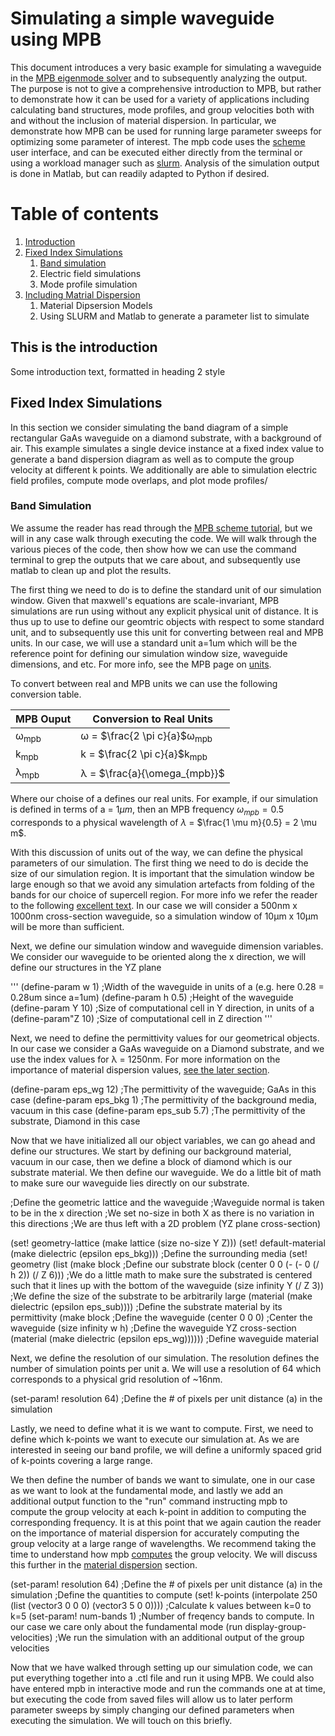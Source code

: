 # Simulating a simple waveguide using MPB

This document introduces a very basic example for simulating a waveguide in the [MPB eigenmode solver](https://mpb.readthedocs.io/en/latest/) and to subsequently analyzing the output.
The purpose is not to give a comprehensive introduction to MPB, but rather to demonstrate how it can be used for a variety of applications including calculating band structures, mode profiles, and group velocities both with and without the inclusion of material dispersion. In particular, we demonstrate how MPB can be used for running large parameter sweeps for optimizing some parameter of interest. The mpb code uses the [scheme](https://mpb.readthedocs.io/en/latest/Scheme_User_Interface/) user interface, and can be executed either directly from the terminal or using a workload manager such as [slurm](https://slurm.schedmd.com/sbatch.html). Analysis of the simulation output is done in Matlab, but can readily adapted to Python if desired.

# Table of contents
1. [Introduction](#introduction)
2. [Fixed Index Simulations](#fixed_index_sims)
    1. [Band simulation](#Band_simulation)
    2. Electric field simulations
    3. Mode profile simulation
3. [Including Matrial Dispersion](#paragraph2)
    1. Material Dipsersion Models
    2. Using SLURM and Matlab to generate a parameter list to simulate
    
## This is the introduction <a name="introduction"></a>
Some introduction text, formatted in heading 2 style

## Fixed Index Simulations <a name="fixed_index_sims"></a>
In this section we consider simulating the band diagram of a simple rectangular GaAs waveguide on a diamond substrate, with a background of air.
This example simulates a single device instance at a fixed index value to generate a band dispersion diagram as well as to compute the group velocity at different k points. We additionally are able to simulation electric field profiles, compute mode overlaps, and plot mode profiles/

### Band Simulation <a name="Band_simulation"></a>
We assume the reader has read through the [MPB scheme tutorial](https://mpb.readthedocs.io/en/latest/Scheme_Tutorial/), but we will in any case walk through executing the code. We will walk through the various pieces of the code, then show how we can use the command terminal to grep the outputs that we care about, and subsequently use matlab to clean up and plot the results.

The first thing we need to do is to define the standard unit of our simulation window. Given that maxwell's equations are scale-invariant, MPB simulations are run using without any explicit physical unit of distance. It is thus up to use to define our geomtric objects with respect to some standard unit, and to subsequently use this unit for converting between real and MPB units. In our case, we will use a standard unit a=1um which will be the reference point for defining our simulation window size, waveguide dimensions, and etc. For more info, see the MPB page on [units](https://mpb.readthedocs.io/en/latest/Scheme_Tutorial/#a-few-words-on-units).

To convert between real and MPB units we can use the following conversion table.

| MPB Ouput | Conversion to Real Units               |
|----------|-------------------------|
| &omega;<sub>mpb</sub>  | &omega; = $\frac{2 \pi c}{a}$&omega;<sub>mpb</sub> |
| k<sub>mpb</sub>        | k = $\frac{2 \pi c}{a}$k<sub>mpb</sub>          |
| &lambda;<sub>mpb</sub> | &lambda; = $\frac{a}{\omega_{mpb}}$             |

Where our choise of a defines our real units. For example, if our simulation is defined in terms of a = $1 \mu m$, then an MPB frequency $\omega_{mpb} = 0.5$ corresponds to a physical wavelength of $\lambda$ = $\frac{1 \mu m}{0.5} = 2 \mu m$.

With this discussion of units out of the way, we can define the physical parameters of our simulation. The first thing we need to do is decide the size of our simulation region. It is important that the simulation window be large enough so that we avoid any simulation artefacts from folding of the bands for our choice of supercell region. For more info we refer the reader to the following [excellent text](http://ab-initio.mit.edu/book/). In our case we will consider a 500nm x 1000nm cross-section waveguide, so a simulation window of 10&mu;m x 10&mu;m will be more than sufficient.

Next, we define our simulation window and waveguide dimension variables. We consider our waveguide to be oriented along the x direction, we will define our structures in the YZ plane

'''
(define-param w 1)              ;Width of the waveguide in units of a (e.g. here 0.28 = 0.28um since a=1um)
(define-param h 0.5)            ;Height of the waveguide
(define-param Y 10)             ;Size of computational cell in Y direction, in units of a
(define-param"Z 10)             ;Size of computational cell in Z direction
'''

Next, we need to define the permittivity values for our geometrical objects. In our case we consider a GaAs waveguide on a Diamond substrate, and we use the index values for &lambda; = 1250nm. For more information on the importance of material dispersion values, [see the later section](link).

(define-param eps_wg 12)        ;The permittivity of the waveguide; GaAs in this case
(define-param eps_bkg 1)        ;The permittivity of the background media, vacuum in this case
(define-param eps_sub 5.7)      ;The permittivity of the substrate, Diamond in this case

Now that we have initialized all our object variables, we can go ahead and define our structures. We start by defining our background material, vacuum in our case, then we define a block of diamond which is our substrate material. We then define our waveguide. We do a little bit of math to make sure our waveguide lies directly on our substrate.

;Define the geometric lattice and the waveguide 
;Waveguide normal is taken to be in the x direction
;We set no-size in both X as there is no variation in this directions
;We are thus left with a 2D problem (YZ plane cross-section)                                  

(set! geometry-lattice (make lattice (size no-size Y Z)))
(set! default-material (make dielectric (epsilon eps_bkg)))     ;Define the surrounding media
(set! geometry
    (list   (make block                                         ;Define our substrate block
            (center 0 0 (- (- 0 (/ h 2)) (/ Z 6)))              ;We do a little math to make sure the substrated is centered such that it lines up with the bottom of the waveguide
            (size infinity Y (/ Z 3))                           ;We define the size of the substrate to be arbitrarily large
            (material (make dielectric (epsilon eps_sub))))     ;Define the substrate material by its permittivity
            (make block                                         ;Define the waveguide
            (center 0 0 0)                                      ;Center the waveguide
            (size infinity w h)                                 ;Define the waveguide YZ cross-section
            (material (make dielectric (epsilon eps_wg))))))    ;Define waveguide material
            
Next, we define the resolution of our simulation. The resolution defines the number of simulation points per unit a. We will use a resolution of 64 which corresponds to a physical grid resolution of ~16nm.

(set-param! resolution 64)                                               ;Define the # of pixels per unit distance (a) in the simulation

Lastly, we need to define what it is we want to compute. First, we need to define which k-points we want to execute our simulation at. As we are interested in seeing our band profile, we will define a uniformly spaced grid of k-points covering a large range.

We then define the number of bands we want to simulate, one in our case as we want to look at the fundamental mode, and lastly we add an additional output function to the "run" command instructing mpb to compute the group velocity at each k-point in addition to computing the corresponding frequency. It is at this point that we again caution the reader on the importance of material dispersion for accurately computing the group velocity at a large range of wavelengths. We recommend taking the time to understand how mpb [computes](https://mpb.readthedocs.io/en/latest/Scheme_User_Interface/#group-velocities) the group velocity. We will discuss this further in the [material dispersion](link) section.

(set-param! resolution 64)                                               ;Define the # of pixels per unit distance (a) in the simulation
;Define the quantities to compute
(set! k-points (interpolate 250 (list (vector3 0 0 0) (vector3 5 0 0)))) ;Calculate k values between k=0 to k=5
(set-param! num-bands 1)                                                 ;Number of freqency bands to compute. In our case we care only about the fundamental mode
(run display-group-velocities)                                           ;We run the simulation with an additional output of the group velocities

Now that we have walked through setting up our simulation code, we can put everything together into a .ctl file and run it using MPB.
We could also have entered mpb in interactive mode and run the commands one at at time, but executing the code from saved files will allow us to later perform parameter sweeps by simply changing our defined parameters when executing the simulation. We will touch on this briefly.
